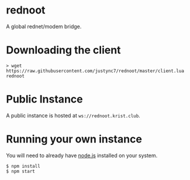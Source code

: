 # rednoot
A global rednet/modem bridge.

# Downloading the client

    > wget https://raw.githubusercontent.com/justync7/rednoot/master/client.lua rednoot

# Public Instance
A public instance is hosted at `ws://rednoot.krist.club`.

# Running your own instance
You will need to already have [node.js](https://nodejs.org/en/) installed on your system.

    $ npm install
    $ npm start

